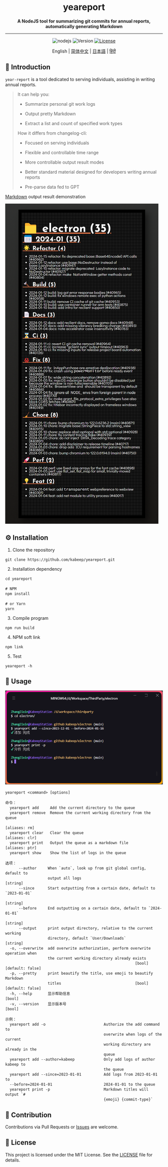 <h1 align="center"> yeareport </h1>
<p align="center">
  <b>A NodeJS tool for summarizing git commits for annual reports, automatically generating Markdown</b>
</p>

---

<div align="center">

![nodejs](https://img.shields.io/badge/NodeJS-≥16.x-lightseagreen?logo=powershell)
![Version](https://img.shields.io/badge/Version-1.0.0-cornflowerblue)
[![License](https://img.shields.io/badge/License-MIT-slateblue)](LICENSE)

English | [简体中文](README.zh-CN.md) | [日本語](README.ja-JP.md) | [हिंदी](README.hi-IN.md)

</div>

## 📖 Introduction

`year-report` is a tool dedicated to serving individuals, assisting in writing annual reports.

> It can help you:
>
> - Summarize personal git work logs
>
> - Output pretty Markdown
>
> - Extract a list and count of specified work types
>
> How it differs from changelog-cli:
>
> - Focused on serving individuals
>
> - Flexible and controllable time range
>
> - More controllable output result modes
>
> - Better standard material designed for developers writing annual reports
>
> - Pre-parse data fed to GPT

[Markdown](example/example.md) output result demonstration

![default_example](example/screenshot.png)

## ⚙️ Installation

1. Clone the repository

```shell
git clone https://github.com/kabeep/yeareport.git
```

2. Installation dependency

```shell
cd yeareport

# NPM
npm install

# or Yarn
yarn
```

3. Compile program

```shell
npm run build
```

4. NPM soft link

```shell
npm link
```

5. Test

```shell
yeareport -h
```

## 🚀 Usage

![Usage](example/usage.png)

```text
yeareport <command> [options]

命令：
  yeareport add     Add the current directory to the queue
  yeareport remove  Remove the current working directory from the queue
                                                                   [aliases: rm]
  yeareport clear   Clear the queue                               [aliases: clr]
  yeareport print   Output the queue as a markdown file           [aliases: ptr]
  yeareport show    Show the list of logs in the queue

选项：
      --author     When `auto`, look up from git global config, default to
                   output all logs                                      [string]
      --since      Start outputting from a certain date, default to `2023-01-01`
                                                                        [string]
      --before     End outputting on a certain date, default to `2024-01-01`
                                                                        [string]
      --output     print output directory, relative to the current working
                   directory, default `User/Downloads`                  [string]
  -o, --overwrite  add overwrite authorization, perform overwrite operation when
                   the current working directory already exists
                                                          [bool] [default: false]
  -p, --pretty     print beautify the title, use emoji to beautify Markdown
                   titles                                 [bool] [default: false]
  -h, --help       显示帮助信息                                           [bool]
  -v, --version    显示版本号                                             [bool]

示例：
  yeareport add -o                          Authorize the add command to
                                            overwrite when logs of the current
                                            working directory are already in the
                                            queue
  yeareport add --author=kabeep             Only add logs of author kabeep to
                                            the queue
  yeareport add --since=2023-01-01          Add logs from 2023-01-01 to
  --before=2024-01-01                       2024-01-01 to the queue
  yeareport print -p                        Markdown titles will output `#
                                            {emoji} {commit-type}`
```

## 🤝 Contribution
Contributions via Pull Requests or [Issues](https://github.com/kabeep/git-short-dir-prompt/issues) are welcome.

## 📄 License
This project is licensed under the MIT License. See the [LICENSE](LICENSE) file for details.
